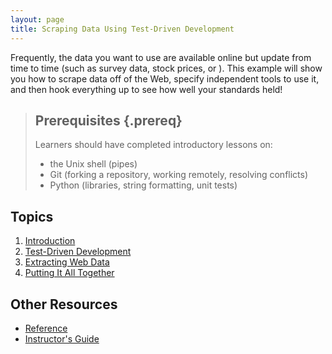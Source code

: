 ```yaml
---
layout: page
title: Scraping Data Using Test-Driven Development
---
```

Frequently, the data you want to use are available online
but update from time to time (such as survey data, stock
prices, or ).
This example will show you how to scrape data off of the
Web, specify independent tools to use it, and then hook
everything up to see how well your standards held!


> ## Prerequisites {.prereq}
>
> Learners should have completed introductory lessons on:
>
> *   the Unix shell (pipes)
> *   Git (forking a repository, working remotely, resolving conflicts)
> *   Python (libraries, string formatting, unit tests)


## Topics

1.  [Introduction](01-intro.html)
2.  [Test-Driven Development](02-tdd.html)
3.  [Extracting Web Data](03-web.html)
3.  [Putting It All Together](04-all.html)


## Other Resources

*   [Reference](reference.html)
*   [Instructor's Guide](instructors.html)
